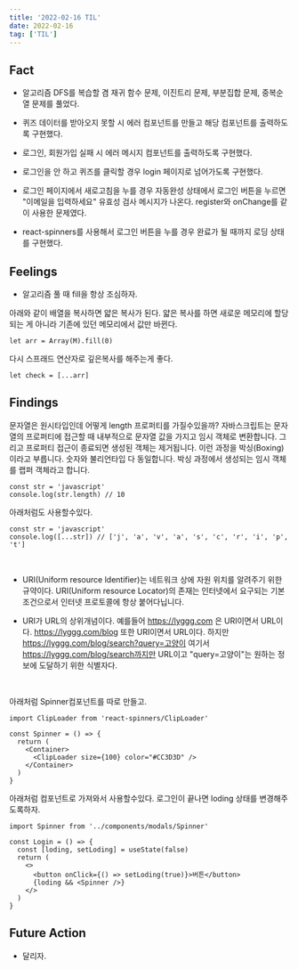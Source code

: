 ```yaml
---
title: '2022-02-16 TIL'
date: 2022-02-16
tag: ['TIL']
---
```


## Fact

- 알고리즘 DFS를 복습할 겸 재귀 함수 문제, 이진트리 문제, 부분집합 문제, 중복순열 문제를 풀었다.

- 퀴즈 데이터를 받아오지 못할 시 에러 컴포넌트를 만들고 해당 컴포넌트를 출력하도록 구현했다.

- 로그인, 회원가입 실패 시 에러 메시지 컴포넌트를 출력하도록 구현했다.

- 로그인을 안 하고 퀴즈를 클릭할 경우 login 페이지로 넘어가도록 구현했다.

- 로그인 페이지에서 새로고침을 누를 경우 자동완성 상태에서 로그인 버튼을 누르면 &quot;이메일을 입력하세요&quot; 유효성 검사 메시지가 나온다. register와 onChange를 같이 사용한 문제였다.

- react-spinners를 사용해서 로그인 버튼을 누를 경우 완료가 될 때까지 로딩 상태를 구현했다.

## Feelings

- 알고리즘 풀 때 fill을 항상 조심하자.

아래와 같이 배열을 복사하면 얇은 복사가 된다. 얇은 복사를 하면 새로운 메모리에 할당되는 게 아니라 기존에 있던 메모리에서 값만 바뀐다.

```tsx
let arr = Array(M).fill(0)
```

다시 스프래드 연산자로 깊은복사를 해주는게 좋다.

```tsx
let check = [...arr]
```

## Findings

문자열은 원시타입인데 어떻게 length 프로퍼티를 가질수있을까? 자바스크립트는 문자열의 프로퍼티에 접근할 때 내부적으로 문자열 값을 가지고 임시 객체로 변환합니다. 그리고 프로퍼티 접근이 종료되면 생성된 객체는 제거됩니다. 이런 과정을 박싱(Boxing)이라고 부릅니다. 숫자와 불리언타입 다 동일합니다. 박싱 과정에서 생성되는 임시 객체를 랩퍼 객체라고 합니다.

```tsx
const str = 'javascript'
console.log(str.length) // 10
```

아래처럼도 사용할수있다.

```tsx
const str = 'javascript'
console.log([...str]) // ['j', 'a', 'v', 'a', 's', 'c', 'r', 'i', 'p', 't']
```

<br/>

- URI(Uniform resource ldentifier)는 네트워크 상에 자원 위치를 알려주기 위한 규약이다. URI(Uniform resource Locator)의 존재는 인터넷에서 요구되는 기본 조건으로서 인터넷 프로토콜에 항상 붙어다닙니다.

- URI가 URL의 상위개념이다. 예를들어 https://lyggg.com 은 URI이면서 URL이다. https://lyggg.com/blog 또한 URI이면서 URL이다. 하지만 https://lyggg.com/blog/search?query=고양이
  여기서 https://lyggg.com/blog/search까지만 URL이고 "query=고양이"는 원하는 정보에 도달하기 위한 식별자다.

<br/>

아래처럼 Spinner컴포넌트를 따로 만들고.

```tsx
import ClipLoader from 'react-spinners/ClipLoader'

const Spinner = () => {
  return (
    <Container>
      <ClipLoader size={100} color="#CC3D3D" />
    </Container>
  )
}
```

아래처럼 컴포넌트로 가져와서 사용할수있다. 로그인이 끝나면 loding 상태를 변경해주도록하자.

```tsx
import Spinner from '../components/modals/Spinner'

const Login = () => {
  const [loding, setLoding] = useState(false)
  return (
    <>
      <button onClick={() => setLoding(true)}>버튼</button>
      {loding && <Spinner />}
    </>
  )
}
```

## Future Action

- 달리자.
